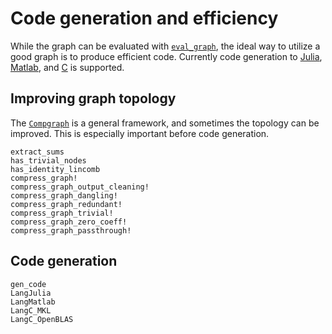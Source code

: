 
# Code generation and efficiency
While the graph can be evaluated with [`eval_graph`](@ref), the ideal way to utilize a good graph is
to produce efficient code. Currently code generation to [Julia](https://julialang.org/), [Matlab](http://matlab.com), and [C](https://www.iso.org/standard/74528.html) is supported.

## Improving graph topology
The [`Compgraph`](@ref) is a general framework, and sometimes the topology can be improved.
This is especially important before code generation.
```@docs
extract_sums
has_trivial_nodes
has_identity_lincomb
compress_graph! 
compress_graph_output_cleaning!
compress_graph_dangling!
compress_graph_redundant!
compress_graph_trivial!
compress_graph_zero_coeff!
compress_graph_passthrough!
```

## Code generation
```@docs
gen_code
LangJulia
LangMatlab
LangC_MKL
LangC_OpenBLAS
```


